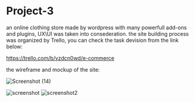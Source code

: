# Project-3
an online clothing store made by wordpress with many powerfull add-ons and plugins, UX\UI was taken into consederation. 
the site building process was organized by Trello, you can check the task devision from the link below:

https://trello.com/b/vzdcn0wd/e-commerce

the wireframe and mockup of the site:

![Screenshot (14)](https://user-images.githubusercontent.com/108816745/188953667-b86b5ba4-2082-4800-b021-ee84d7c55b23.png)

![screenshot](https://user-images.githubusercontent.com/108816745/188952597-07f7d5ad-0e12-4c39-bb23-07644563ff80.png)
![screenshot2](https://user-images.githubusercontent.com/108816745/188952603-126f93e1-59a9-4de0-bb7c-384b47fe5062.png)
